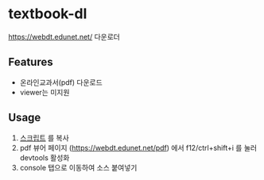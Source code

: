 
# textbook-dl

https://webdt.edunet.net/ 다운로더



## Features

- 온라인교과서(pdf) 다운로드
- viewer는 미지원


## Usage

1. [스크립트](https://raw.githubusercontent.com/yeorinhieut/textbook-dl/main/index.js) 를 복사
2. pdf 뷰어 페이지 (https://webdt.edunet.net/pdf) 에서 f12/ctrl+shift+i 를 눌러 devtools 활성화
3. console 탭으로 이동하여 소스 붙여넣기

